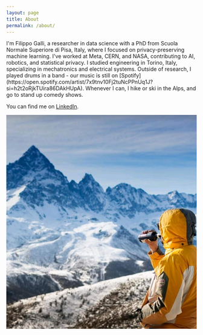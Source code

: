 ```yaml
---
layout: page
title: About
permalink: /about/
---
```

<div style="text-align: justify">
</div>
I'm Filippo Galli, a researcher in data science with a PhD from Scuola Normale 
Superiore di Pisa, Italy, where I focused on privacy-preserving machine learning. I've worked 
at Meta, CERN, and NASA, contributing to AI, robotics, and statistical privacy. 
I studied engineering in Torino, Italy, specializing in mechatronics and electrical 
systems. Outside of research, I played drums in a band - our 
music is still on [Spotify](https://open.spotify.com/artist/7x9tnv10Fj2tuNcPPnUq1J?si=h2t2oRjkTUira86DAkHUpA).
Whenever I can, I hike or ski in the Alps, and go to stand up comedy shows.

You can find me on [LinkedIn](https://www.linkedin.com/in/filippo-n-galli/).

<p></p>

![Me in front of Monviso Mountain](/assets/mountain.jpg)

